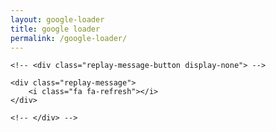 ```yaml
---
layout: google-loader
title: google loader
permalink: /google-loader/
---
```


<div class="body">
	<div id="loading-container">
		<div id="loading-circles-container">
			<div id="loading-circle-1">
				<div id="loading-inner-circle-1" class="loading-inner-circle display-none"></div>
				<div id="loading-inner-circle-11" class="loading-inner-circle display-none"></div>
			</div>
			<div id="loading-circle-2">
				<div id="loading-inner-circle-2" class="loading-inner-circle display-none"></div>
				<div id="loading-inner-circle-22" class="loading-inner-circle display-none"></div>
			</div>
			<div id="loading-circle-3">
				<div id="loading-inner-circle-3" class="loading-inner-circle display-none"></div>
				<div id="loading-inner-circle-33" class="loading-inner-circle display-none"></div>
			</div>
			<div id="loading-circle-4">
				<div id="loading-inner-circle-4" class="loading-inner-circle display-none"></div>
				<div id="loading-inner-circle-44" class="loading-inner-circle display-none"></div>
			</div>
		</div>
	</div>
			
	<!-- <div class="replay-message-button display-none"> -->
	
	<div class="replay-message">
		<i class="fa fa-refresh"></i>
	</div>
		
	<!-- </div> -->
</div>
    	
<script src="http://davemuench.com/js/jquery-2.0.0.min.js"></script>
<script src="http://davemuench.com/js/fastclick.js"></script>
<script src="http://davemuench.com/js/google-loader.js"></script>

<script>
	new Google_Loader();
</script>

</body>
